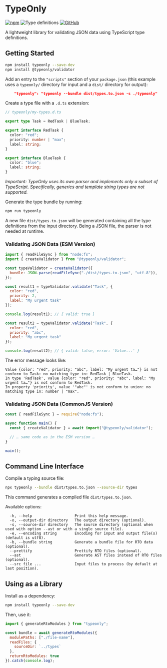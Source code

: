 # TypeOnly

[![npm](https://img.shields.io/npm/dm/typeonly)](https://www.npmjs.com/package/typeonly)
![Type definitions](https://img.shields.io/npm/types/typeonly)
[![GitHub](https://img.shields.io/github/license/paleo/typeonly)](https://github.com/paleo/typeonly)

A lightweight library for validating JSON data using TypeScript type definitions.

## Getting Started

```sh
npm install typeonly --save-dev
npm install @typeonly/validator
```

Add an entry to the `"scripts"` section of your `package.json` (this example uses a `typeonly/` directory for input and a `dist/` directory for output):

```json
    "typeonly": "typeonly --bundle dist/types.to.json -s ./typeonly"
```

Create a type file with a `.d.ts` extension:

```ts
// typeonly/my-types.d.ts

export type Task = RedTask | BlueTask;

export interface RedTask {
  color: "red";
  priority: number | "max";
  label: string;
}

export interface BlueTask {
  color: "blue";
  label: string;
}
```

_Important: TypeOnly uses its own parser and implements only a subset of TypeScript. Specifically, generics and template string types are not supported._

Generate the type bundle by running:

```sh
npm run typeonly
```

A new file `dist/types.to.json` will be generated containing all the type definitions from the input directory. Being a JSON file, the parser is not needed at runtime.

### Validating JSON Data (ESM Version)

```js
import { readFileSync } from "node:fs";
import { createValidator } from "@typeonly/validator";

const typeValidator = createValidator({
  bundle: JSON.parse(readFileSync("./dist/types.to.json", "utf-8")),
});

const result1 = typeValidator.validate("Task", {
  color: "red",
  priority: 2,
  label: "My urgent task"
});

console.log(result1); // { valid: true }

const result2 = typeValidator.validate("Task", {
  color: "red",
  priority: "abc",
  label: "My urgent task"
});

console.log(result2); // { valid: false, error: 'Value...' }
```

The error message looks like:

```
Value {color: "red", priority: "abc", label: "My urgent ta…"} is not conform to Task: no matching type in: RedTask | BlueTask.
In type 'RedTask', value {color: "red", priority: "abc", label: "My urgent ta…"} is not conform to RedTask.
In property 'priority', value '"abc"' is not conform to union: no matching type in: number | "max".
```

### Validating JSON Data (CommonJS Version)

```js
const { readFileSync } = require("node:fs");

async function main() {
  const { createValidator } = await import("@typeonly/validator");

  // … same code as in the ESM version …
}

main();
```

## Command Line Interface

Compile a typing source file:

```sh
npx typeonly --bundle dist/types.to.json --source-dir types
```

This command generates a compiled file `dist/types.to.json`.

Available options:

```
  -h, --help                   Print this help message.
  -o, --output-dir directory   The output directory (optional).
  -s, --source-dir directory   The source directory (optional when used with option --ast or with a single source file).
  -e, --encoding string        Encoding for input and output file(s) (default is utf8).
  -b, --bundle string          Generate a bundle file for RTO data (optional).
  --prettify                   Prettify RTO files (optional).
  --ast                        Generate AST files instead of RTO files (optional).
  --src file ...               Input files to process (by default at last position).
```

## Using as a Library

Install as a dependency:

```sh
npm install typeonly --save-dev
```

Then, use it:

```js
import { generateRtoModules } from "typeonly";

const bundle = await generateRtoModules({
  modulePaths: ["./file-name"],
  readFiles: {
    sourceDir: `../types`
  },
  returnRtoModules: true
}).catch(console.log);
```

